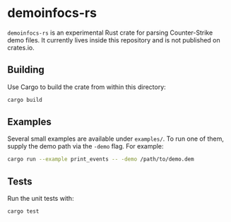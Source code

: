 # demoinfocs-rs

`demoinfocs-rs` is an experimental Rust crate for parsing Counter-Strike demo files. It currently lives inside this repository and is not published on crates.io.

## Building

Use Cargo to build the crate from within this directory:

```bash
cargo build
```

## Examples

Several small examples are available under `examples/`. To run one of them, supply the demo path via the `-demo` flag. For example:

```bash
cargo run --example print_events -- -demo /path/to/demo.dem
```

## Tests

Run the unit tests with:

```bash
cargo test
```

